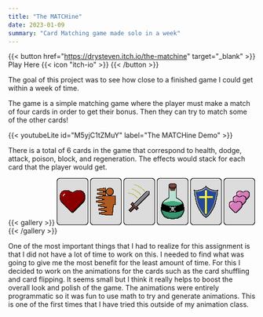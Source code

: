 ```yaml
---
title: "The MATCHine"
date: 2023-01-09
summary: "Card Matching game made solo in a week"
---
```


{{< button href="https://drysteven.itch.io/the-matchine" target="_blank" >}}
Play Here {{< icon "itch-io" >}}
{{< /button >}}

The goal of this project was to see how close to a finished game I could get within a week of time.

The game is a simple matching game where the player must make a match of four cards in order to get their bonus. Then they can try to match some of the other cards!

{{< youtubeLite id="M5yjC1tZMuY" label="The MATCHine Demo" >}}

There is a total of 6 cards in the game that correspond to health, dodge, attack, poison, block, and regeneration. The effects would stack for each card that the player would get.

{{< gallery >}}
  <img src="Cards/spr_card_front_1.png" class="grid-w33" />
  <img src="Cards/spr_card_front_2.png" class="grid-w33" />
  <img src="Cards/spr_card_front_3.png" class="grid-w33" />
  <img src="Cards/spr_card_front_4.png" class="grid-w33" />
  <img src="Cards/spr_card_front_5.png" class="grid-w33" />
  <img src="Cards/spr_card_front_6.png" class="grid-w33" />
{{< /gallery >}}

One of the most important things that I had to realize for this assignment is that I did not have a lot of time to work on this. I needed to find what was going to give me the most benefit for the least amount of time. For this I decided to work on the animations for the cards such as the card shuffling and card flipping. It seems small but I think it really helps to boost the overall look and polish of the game. The animations were entirely programmatic so it was fun to use math to try and generate animations. This is one of the first times that I have tried this outside of my animation class.